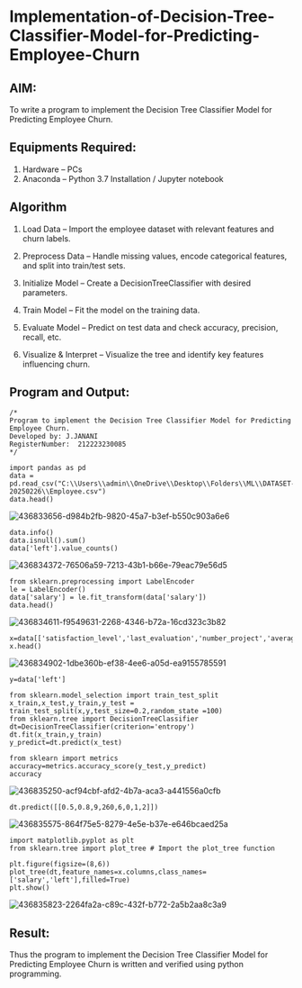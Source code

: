 # Implementation-of-Decision-Tree-Classifier-Model-for-Predicting-Employee-Churn

## AIM:
To write a program to implement the Decision Tree Classifier Model for Predicting Employee Churn.

## Equipments Required:
1. Hardware – PCs
2. Anaconda – Python 3.7 Installation / Jupyter notebook

## Algorithm
1. Load Data – Import the employee dataset with relevant features and churn labels.

2. Preprocess Data – Handle missing values, encode categorical features, and split into train/test sets.

3. Initialize Model – Create a DecisionTreeClassifier with desired parameters.

4. Train Model – Fit the model on the training data.

5. Evaluate Model – Predict on test data and check accuracy, precision, recall, etc.

6. Visualize & Interpret – Visualize the tree and identify key features influencing churn. 
 

## Program and Output:
```
/*
Program to implement the Decision Tree Classifier Model for Predicting Employee Churn.
Developed by: J.JANANI
RegisterNumber:  212223230085
*/
```

```
import pandas as pd
data = pd.read_csv("C:\\Users\\admin\\OneDrive\\Desktop\\Folders\\ML\\DATASET-20250226\\Employee.csv")
data.head()
```
![436833656-d984b2fb-9820-45a7-b3ef-b550c903a6e6](https://github.com/user-attachments/assets/567758eb-0f85-441b-ade9-678ddc444918)

```
data.info()
data.isnull().sum()
data['left'].value_counts()
```

![436834372-76506a59-7213-43b1-b66e-79eac79e56d5](https://github.com/user-attachments/assets/d5001b6d-4eb6-413f-afa8-f6e9bc630313)

```
from sklearn.preprocessing import LabelEncoder
le = LabelEncoder()
data['salary'] = le.fit_transform(data['salary'])
data.head()
```

![436834611-f9549631-2268-4346-b72a-16cd323c3b82](https://github.com/user-attachments/assets/9bc66997-20e2-4dc7-b3b5-5e3171c16592)

```
x=data[['satisfaction_level','last_evaluation','number_project','average_montly_hours','time_spend_company','Work_accident','promotion_last_5years','salary']]
x.head()
```

![436834902-1dbe360b-ef38-4ee6-a05d-ea9155785591](https://github.com/user-attachments/assets/eb7b31b2-d2ea-45a4-b3aa-ebfda6acb53a)

```
y=data['left']

from sklearn.model_selection import train_test_split
x_train,x_test,y_train,y_test = train_test_split(x,y,test_size=0.2,random_state =100)
from sklearn.tree import DecisionTreeClassifier
dt=DecisionTreeClassifier(criterion='entropy')
dt.fit(x_train,y_train)
y_predict=dt.predict(x_test)

from sklearn import metrics
accuracy=metrics.accuracy_score(y_test,y_predict)
accuracy
```

![436835250-acf94cbf-afd2-4b7a-aca3-a441556a0cfb](https://github.com/user-attachments/assets/fe3d2d63-08d6-4dd3-9936-e3f2dd580a56)

```
dt.predict([[0.5,0.8,9,260,6,0,1,2]])
```

![436835575-864f75e5-8279-4e5e-b37e-e646bcaed25a](https://github.com/user-attachments/assets/e0b69b05-af3f-4043-b94f-5fbcb82b7e2b)


```
import matplotlib.pyplot as plt
from sklearn.tree import plot_tree # Import the plot_tree function

plt.figure(figsize=(8,6))
plot_tree(dt,feature_names=x.columns,class_names=['salary','left'],filled=True)
plt.show()
```
![436835823-2264fa2a-c89c-432f-b772-2a5b2aa8c3a9](https://github.com/user-attachments/assets/f76a887e-0cfa-484b-b7a9-4fe5bc89ec36)










## Result:
Thus the program to implement the  Decision Tree Classifier Model for Predicting Employee Churn is written and verified using python programming.
